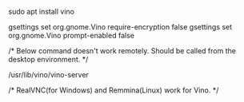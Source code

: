 sudo apt install vino

gsettings set org.gnome.Vino require-encryption false
gsettings set org.gnome.Vino prompt-enabled false

/* Below command doesn't work remotely. 
    Should be called from the desktop environment. */

/usr/lib/vino/vino-server

/* RealVNC(for Windows) and Remmina(Linux) work for Vino. */
